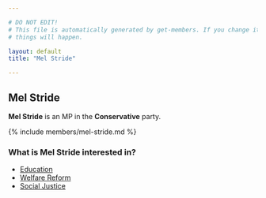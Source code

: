 ```yaml
---

# DO NOT EDIT!
# This file is automatically generated by get-members. If you change it, bad
# things will happen.

layout: default
title: "Mel Stride"

---
```


## Mel Stride

**Mel Stride** is an MP in the **Conservative** party.

{% include members/mel-stride.md %}

### What is Mel Stride interested in?


* [Education](/interests/education.html)
* [Welfare Reform](/interests/welfare-reform.html)
* [Social Justice](/interests/social-justice.html)
